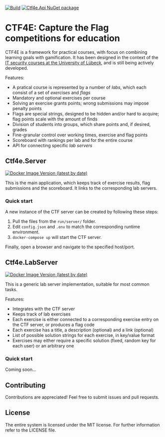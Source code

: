 [![Build](https://img.shields.io/github/workflow/status/JanWichelmann/ctf4e/Build)](https://github.com/JanWichelmann/ctf4e/actions?query=workflow%3ABuild) [![Ctf4e.Api NuGet package](https://img.shields.io/nuget/v/Ctf4e.Api?label=nuget)](https://www.nuget.org/packages/Ctf4e.Api/)


# CTF4E: Capture the Flag competitions for education

CTF4E is a framework for practical courses, with focus on combining learning goals with gamification. It has been designed in the context of the [IT security courses at the University of Lübeck](https://www.its.uni-luebeck.de/en/), and is still being actively developed.

Features:
- A pratical course is represented by a number of _labs_, which each consist of a set of _exercises_ and _flags_
- Mandatory and optional exercises per course
- Solving an exercise grants points; wrong submissions may impose penalty points
- Flags are special strings, designed to be hidden and/or hard to acquire; flag points scale with the amount of finds
- Division of students into groups, which share points and, if desired, grades
- Fine-granular control over working times, exercise and flag points
- Scoreboard with rankings per lab and for the entire course
- API for connecting specific _lab servers_

## Ctf4e.Server
[![Docker Image Version (latest by date)](https://img.shields.io/docker/v/ctf4e/ctf4e-server?label=docker&sort=date)](https://hub.docker.com/r/ctf4e/ctf4e-server/tags)

This is the main application, which keeps track of exercise results, flag submissions and the scoreboard. It links to the corresponding lab servers.

### Quick start

A new instance of the CTF server can be created by following these steps:
1. Pull the files from the `run/server/` folder.
2. Edit `config.json` and `.env` to match the corresponding runtime environment.
3. `docker-compose up` will start the CTF server.

Finally, open a browser and navigate to the specified host/port.

## Ctf4e.LabServer
[![Docker Image Version (latest by date)](https://img.shields.io/docker/v/ctf4e/ctf4e-labserver?label=docker&sort=date)](https://hub.docker.com/r/ctf4e/ctf4e-labserver/tags)

This is a generic lab server implementation, suitable for most common tasks.

Features:
- Integrates with the CTF server
- Keeps track of lab exercises
- Each exercise is either connected to a corresponding exercise entry on the CTF server, or produces a flag code
- Each exercise has a title, a description (optional) and a link (optional)
- List of possible solution strings for each exercise, in key/value format
- Exercises may either require a specific solution (fixed, random key for each user) or an arbitrary one

### Quick start

Coming soon...

## Contributing

Contributions are appreciated! Feel free to submit issues and pull requests.

## License

The entire system is licensed under the MIT license. For further information refer to the LICENSE file.
